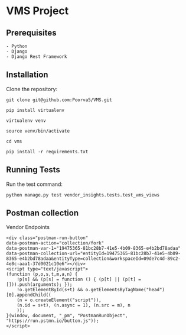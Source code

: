 # VMS Project

## Prerequisites

    - Python
    - Django
    - Django Rest Framework

## Installation

Clone the repository:

    git clone git@github.com:Poorva5/VMS.git

    pip install virtualenv

    virtualenv venv

    source venv/bin/activate

    cd vms

    pip install -r requirements.txt

## Running Tests

Run the test command:

    python manage.py test vendor_insights.tests.test_vms_views



## Postman collection

Vendor Endpoints 

    <div class="postman-run-button"
    data-postman-action="collection/fork"
    data-postman-var-1="19475365-81bc28b7-41e5-4b09-8365-e4b2bd78adaa"
    data-postman-collection-url="entityId=19475365-81bc28b7-41e5-4b09-8365-e4b2bd78adaa&entityType=collection&workspaceId=09de7c4d-89c2-4e8c-aaa1-37d0021c10e6"></div>
    <script type="text/javascript">
    (function (p,o,s,t,m,a,n) {
        !p[s] && (p[s] = function () { (p[t] || (p[t] = [])).push(arguments); });
        !o.getElementById(s+t) && o.getElementsByTagName("head")[0].appendChild((
        (n = o.createElement("script")),
        (n.id = s+t), (n.async = 1), (n.src = m), n
        ));
    }(window, document, "_pm", "PostmanRunObject", "https://run.pstmn.io/button.js"));
    </script>


